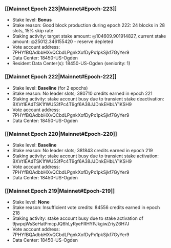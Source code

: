 ### [[Mainnet Epoch 223|Mainnet#Epoch-223]]
* Stake level: **Bonus**
* Stake reason: Good block production during epoch 222: 24 blocks in 28 slots, 15% skip rate
* Staking activity: target stake amount: ◎104609.901914827, current stake amount: ◎25012.346155420 - reserve depleted
* Vote account address: 7PHYfBQAdbbHXvQCbdLPgnkXofDyPx1pkSjkf7GyYer9
* Data Center: 18450-US-Ogden
* Resident Data Center(s): 18450-US-Ogden (seniority: 1)
### [[Mainnet Epoch 222|Mainnet#Epoch-222]]
* Stake level: **Baseline** (for 2 epochs)
* Stake reason: No leader slots; 380710 credits earned in epoch 221
* Staking activity: stake account busy due to transient stake deactivation: BXVt1EAdTSK1fWU53fPc4T9gf6A38JJDnkEHbLY1KSH9
* Vote account address: 7PHYfBQAdbbHXvQCbdLPgnkXofDyPx1pkSjkf7GyYer9
* Data Center: 18450-US-Ogden
### [[Mainnet Epoch 220|Mainnet#Epoch-220]]
* Stake level: **Baseline**
* Stake reason: No leader slots; 381843 credits earned in epoch 219
* Staking activity: stake account busy due to transient stake activation: BXVt1EAdTSK1fWU53fPc4T9gf6A38JJDnkEHbLY1KSH9
* Vote account address: 7PHYfBQAdbbHXvQCbdLPgnkXofDyPx1pkSjkf7GyYer9
* Data Center: 18450-US-Ogden
### [[Mainnet Epoch 219|Mainnet#Epoch-219]]
* Stake level: **None**
* Stake reason: Insufficient vote credits: 84556 credits earned in epoch 218
* Staking activity: stake account busy due to stake activation of 9jwpqWsSeHatFmcpJQ6hLyRyeFRHYPJkgiwZriyZ6H7J
* Vote account address: 7PHYfBQAdbbHXvQCbdLPgnkXofDyPx1pkSjkf7GyYer9
* Data Center: 18450-US-Ogden